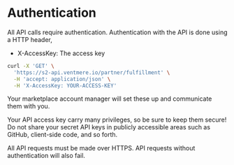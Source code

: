 # Authentication

All API calls require authentication.
Authentication with the API is done using a HTTP header,

- X-AccessKey: The access key

```sh
curl -X 'GET' \
  'https://s2-api.ventmere.io/partner/fulfillment' \
  -H 'accept: application/json' \
  -H 'X-AccessKey: YOUR-ACCESS-KEY'
```

Your marketplace account manager will set these up and communicate them with you.


Your API access key carry many privileges, so be sure to keep them secure! Do not share your secret API keys in publicly accessible areas such as GitHub, client-side code, and so forth.


All API requests must be made over HTTPS. API requests without authentication will also fail.